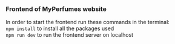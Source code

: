 ### Frontend of MyPerfumes website
In order to start the frontend run these commands in the terminal:\
`npm install` to install all the packages used\
`npm run dev` to run the frontend server on localhost 
